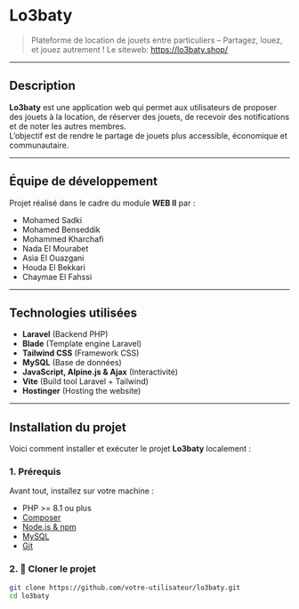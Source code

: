 # Lo3baty

> Plateforme de location de jouets entre particuliers – Partagez, louez, et jouez autrement !
> Le siteweb: https://lo3baty.shop/

---

## Description

**Lo3baty** est une application web qui permet aux utilisateurs de proposer des jouets à la location, de réserver des jouets, de recevoir des notifications et de noter les autres membres.  
L’objectif est de rendre le partage de jouets plus accessible, économique et communautaire.

---

## Équipe de développement

Projet réalisé dans le cadre du module **WEB II** par :

- Mohamed Sadki  
- Mohamed Benseddik  
- Mohammed Kharchafi  
- Nada El Mourabet  
- Asia El Ouazgani  
- Houda El Bekkari  
- Chaymae El Fahssi  

---

## Technologies utilisées

- **Laravel** (Backend PHP)
- **Blade** (Template engine Laravel)
- **Tailwind CSS** (Framework CSS)
- **MySQL** (Base de données)
- **JavaScript, Alpine.js & Ajax** (Interactivité)
- **Vite** (Build tool Laravel + Tailwind)
- **Hostinger** (Hosting the website)

---

## Installation du projet

Voici comment installer et exécuter le projet **Lo3baty** localement :

### 1. Prérequis

Avant tout, installez sur votre machine :

- PHP >= 8.1 ou plus 
- [Composer](https://getcomposer.org/)
- [Node.js & npm](https://nodejs.org/)
- [MySQL](https://www.mysql.com/)
- [Git](https://git-scm.com/)

### 2. 🔁 Cloner le projet

```bash
git clone https://github.com/votre-utilisateur/lo3baty.git
cd lo3baty

